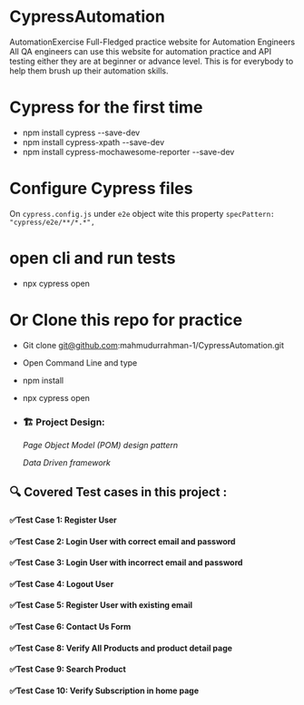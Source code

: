 # CypressAutomation

AutomationExercise Full-Fledged practice website for Automation Engineers All QA engineers can use this website for automation practice and API testing either they are at beginner or advance level. This is for everybody to help them brush up their automation skills.

# Cypress for the first time

- npm install cypress --save-dev
- npm install cypress-xpath --save-dev
- npm install cypress-mochawesome-reporter --save-dev

# Configure Cypress files

On `cypress.config.js` under `e2e` object wite this property `specPattern: "cypress/e2e/**/*.*",`

# open cli and run tests

- npx cypress open

# Or Clone this repo for practice

- Git clone git@github.com:mahmudurrahman-1/CypressAutomation.git
- Open Command Line and type
- npm install
- npx cypress open

- ### 🏗️ Project Design:

  _Page Object Model (POM) design pattern_

  _Data Driven framework_

## 🔍️ Covered Test cases in this project :

#### ✅Test Case 1: Register User

#### ✅Test Case 2: Login User with correct email and password

#### ✅Test Case 3: Login User with incorrect email and password

#### ✅Test Case 4: Logout User

#### ✅Test Case 5: Register User with existing email

#### ✅Test Case 6: Contact Us Form

#### ✅Test Case 8: Verify All Products and product detail page

#### ✅Test Case 9: Search Product

#### ✅Test Case 10: Verify Subscription in home page
